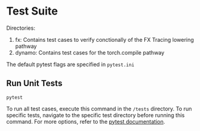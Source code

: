 # Test Suite

Directories:
1. fx: Contains test cases to verify conctionally of the FX Tracing lowering pathway
2. dynamo: Contains test cases for the torch.compile pathway

The default pytest flags are specified in `pytest.ini`

## Run Unit Tests
```
pytest
```
To run all test cases, execute this command in the `/tests` directory. To run specific tests, navigate to the specific test directory before running this command. For more options, refer to the [pytest documentation](https://docs.pytest.org/en/7.1.x/contents.html).